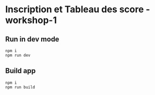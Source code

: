 # Inscription et Tableau des score - workshop-1


## Run in dev mode
```
npm i
npm run dev
```

## Build app
```
npm i
npm run build
```